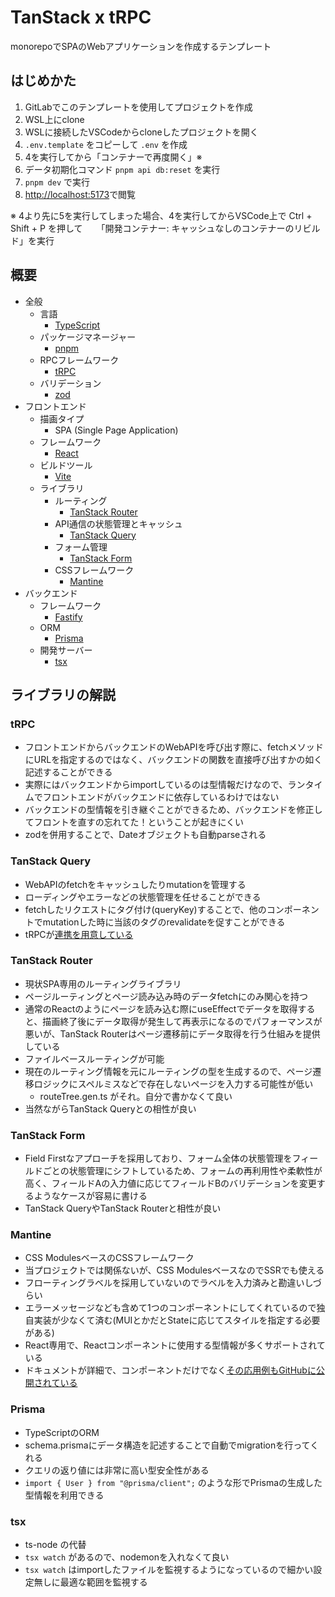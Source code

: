 # TanStack x tRPC

monorepoでSPAのWebアプリケーションを作成するテンプレート

## はじめかた

1. GitLabでこのテンプレートを使用してプロジェクトを作成
2. WSL上にclone
3. WSLに接続したVSCodeからcloneしたプロジェクトを開く
4. `.env.template` をコピーして `.env` を作成
5. 4を実行してから「コンテナーで再度開く」※
6. データ初期化コマンド `pnpm api db:reset` を実行
7. `pnpm dev` で実行
8. [http://localhost:5173](http://localhost:5173)で閲覧

※ 4より先に5を実行してしまった場合、4を実行してからVSCode上で Ctrl + Shift + P を押して
　 「開発コンテナー: キャッシュなしのコンテナーのリビルド」を実行

## 概要

- 全般
  - 言語
    - [TypeScript](https://www.typescriptlang.org/)
  - パッケージマネージャー
    - [pnpm](https://pnpm.io/ja/)
  - RPCフレームワーク
    - [tRPC](https://trpc.io/)
  - バリデーション
    - [zod](https://zod.dev/)
- フロントエンド
  - 描画タイプ
    - SPA (Single Page Application)
  - フレームワーク
    - [React](https://ja.react.dev/)
  - ビルドツール
    - [Vite](https://ja.vitejs.dev/)
  - ライブラリ
    - ルーティング
      - [TanStack Router](https://tanstack.com/router/latest)
    - API通信の状態管理とキャッシュ
      - [TanStack Query](https://tanstack.com/query/latest)
    - フォーム管理
      - [TanStack Form](https://tanstack.com/form/latest)
    - CSSフレームワーク
      - [Mantine](https://mantine.dev/)
- バックエンド
  - フレームワーク
    - [Fastify](https://fastify.dev/)
  - ORM
    - [Prisma](https://www.prisma.io/)
  - 開発サーバー
    - [tsx](https://tsx.is/)

## ライブラリの解説

### tRPC

- フロントエンドからバックエンドのWebAPIを呼び出す際に、fetchメソッドにURLを指定するのではなく、バックエンドの関数を直接呼び出すかの如く記述することができる
- 実際にはバックエンドからimportしているのは型情報だけなので、ランタイムでフロントエンドがバックエンドに依存しているわけではない
- バックエンドの型情報を引き継ぐことができるため、バックエンドを修正してフロントを直すの忘れてた！ということが起きにくい
- zodを併用することで、Dateオブジェクトも自動parseされる

### TanStack Query

- WebAPIのfetchをキャッシュしたりmutationを管理する
- ローディングやエラーなどの状態管理を任せることができる
- fetchしたリクエストにタグ付け(queryKey)することで、他のコンポーネントでmutationした時に当該のタグのrevalidateを促すことができる
- tRPCが[連携を用意している](https://trpc.io/docs/client/react)

### TanStack Router

- 現状SPA専用のルーティングライブラリ
- ページルーティングとページ読み込み時のデータfetchにのみ関心を持つ
- 通常のReactのようにページを読み込む際にuseEffectでデータを取得すると、描画終了後にデータ取得が発生して再表示になるのでパフォーマンスが悪いが、TanStack Routerはページ遷移前にデータ取得を行う仕組みを提供している
- ファイルベースルーティングが可能
- 現在のルーティング情報を元にルーティングの型を生成するので、ページ遷移ロジックにスペルミスなどで存在しないページを入力する可能性が低い
  - routeTree.gen.ts がそれ。自分で書かなくて良い
- 当然ながらTanStack Queryとの相性が良い

### TanStack Form

- Field Firstなアプローチを採用しており、フォーム全体の状態管理をフィールドごとの状態管理にシフトしているため、フォームの再利用性や柔軟性が高く、フィールドAの入力値に応じてフィールドBのバリデーションを変更するようなケースが容易に書ける
- TanStack QueryやTanStack Routerと相性が良い

### Mantine

- CSS ModulesベースのCSSフレームワーク
- 当プロジェクトでは関係ないが、CSS ModulesベースなのでSSRでも使える
- フローティングラベルを採用していないのでラベルを入力済みと勘違いしづらい
- エラーメッセージなども含めて1つのコンポーネントにしてくれているので独自実装が少なくて済む(MUIとかだとStateに応じてスタイルを指定する必要がある)
- React専用で、Reactコンポーネントに使用する型情報が多くサポートされている
- ドキュメントが詳細で、コンポーネントだけでなく[その応用例もGitHubに公開されている](https://github.com/mantinedev/ui.mantine.dev/tree/master/lib)

### Prisma

- TypeScriptのORM
- schema.prismaにデータ構造を記述することで自動でmigrationを行ってくれる
- クエリの返り値には非常に高い型安全性がある
- `import { User } from "@prisma/client";` のような形でPrismaの生成した型情報を利用できる

### tsx

- ts-node の代替
- `tsx watch` があるので、nodemonを入れなくて良い
- `tsx watch` はimportしたファイルを監視するようになっているので細かい設定無しに最適な範囲を監視する
